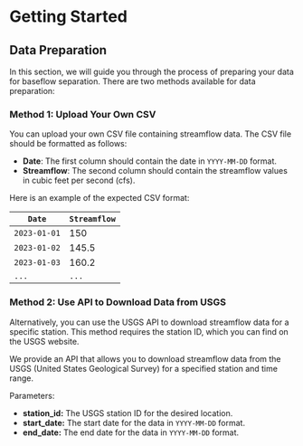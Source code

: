 # Getting Started 

## Data Preparation

In this section, we will guide you through the process of preparing your data for baseflow separation. There are two methods available for data preparation:

### Method 1: Upload Your Own CSV

You can upload your own CSV file containing streamflow data. The CSV file should be formatted as follows:

- **Date**: The first column should contain the date in `YYYY-MM-DD` format.
- **Streamflow**: The second column should contain the streamflow values in cubic feet per second (cfs).

Here is an example of the expected CSV format:

| `Date`      | `Streamflow`                          |
| ----------- | ------------------------------------ |
| `2023-01-01`      | 150      |
| `2023-01-02`| 145.5 |
| `2023-01-03`| 160.2 |
| `...`| `...` |


### Method 2: Use API to Download Data from USGS
Alternatively, you can use the USGS API to download streamflow data for a specific station. This method requires the station ID, which you can find on the USGS website.

We provide an API that allows you to download streamflow data from the USGS (United States Geological Survey) for a specified station and time range.

Parameters:

- **station_id:** The USGS station ID for the desired location.
- **start_date:** The start date for the data in `YYYY-MM-DD` format.
- **end_date:** The end date for the data in `YYYY-MM-DD` format.